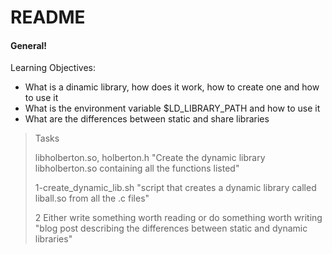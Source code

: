 # README 
#### General!
Learning Objectives:
  - What is a dinamic library, how does it work, how to create one and how to use it
  - What is the environment variable $LD_LIBRARY_PATH and how to use it
  - What are the differences between static and share libraries

 > Tasks
 >
 > libholberton.so, holberton.h "Create the dynamic library libholberton.so containing all the functions listed"
 >
 > 1-create_dynamic_lib.sh "script that creates a dynamic library called liball.so from all the .c files"
 >
 > 2 Either write something worth reading or do something worth writing "blog post describing the differences between static and dynamic libraries"
 >
